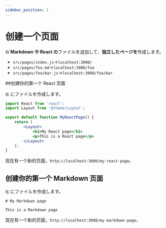 ```yaml
---
sidebar_position: 1
---
```


# 创建一个页面

<code>将</code> <strong>Markdown や React の</strong>ファイルを追加して、<strong>独立したページを</strong>作成します。

- <code>src/pages/index.js</code>-><code>localhost:3000/</code>
- <code>src/pages/foo.md</code>-><code>localhost:3000/foo</code>
- <code>src/pages/foo/bar.js</code>-><code>localhost:3000/foo/bar</code>

\##创建你的第一个 React 页面

<code>在</code> にファイルを作成します。

```jsx title="src/pages/my-react-page.js"
import React from 'react';
import Layout from '@theme/Layout';

export default function MyReactPage() {
	return (
		<Layout>
			<h1>My React page</h1>
			<p>This is a React page</p>
		</Layout>
	);
}
```

现在有一个新的页面，<code>http://localhost:3000/my-react-page。</code>

## 创建你的第一个 Markdown 页面

<code>在</code> にファイルを作成します。

```mdx title="src/pages/my-markdown-page.md"
# My Markdown page

This is a Markdown page
```

现在有一个新的页面，<code>http://localhost:3000/my-markdown-page。</code>
